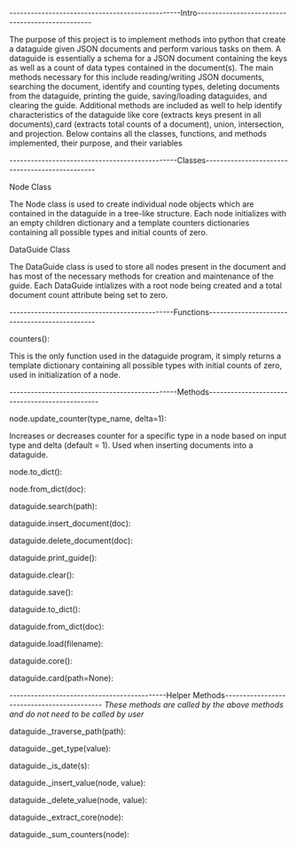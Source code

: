 ------------------------------------------------Intro------------------------------------------------

The purpose of this project is to implement methods into python that create a dataguide
given JSON documents and perform various tasks on them. A dataguide is essentially a schema
for a JSON document containing the keys as well as a count of data types contained in the
document(s). The main methods necessary for this include reading/writing JSON documents,
searching the document, identify and counting types, deleting documents from the dataguide, 
printing the guide, saving/loading dataguides, and clearing the guide. Additional methods 
are included as well to help identify characteristics of the dataguide like core (extracts 
keys present in all documents),card (extracts total counts of a document), union, 
intersection, and projection. Below contains all the classes, functions, and methods 
implemented, their purpose, and their variables

-----------------------------------------------Classes-----------------------------------------------

Node Class

  The Node class is used to create individual node objects which are contained in the 
  dataguide in a tree-like structure. Each node initializes with an empty children 
  dictionary and a template counters dictionaries containing all possible types and initial 
  counts of zero.

DataGuide Class

  The DataGuide class is used to store all nodes present in the document and has most of the
  necessary methods for creation and maintenance of the guide. Each DataGuide intializes with 
  a root node being created and a total document count attribute being set to zero.

----------------------------------------------Functions----------------------------------------------

counters():

  This is the only function used in the dataguide program, it simply returns a template dictionary 
  containing all possible types with initial counts of zero, used in initialization of a node.

-----------------------------------------------Methods-----------------------------------------------

node.update_counter(type_name, delta=1):

  Increases or decreases counter for a specific type in a node based on input type and delta 
  (default = 1). Used when inserting documents into a dataguide.

node.to_dict():

node.from_dict(doc):

dataguide.search(path):

dataguide.insert_document(doc):

dataguide.delete_document(doc):

dataguide.print_guide():

dataguide.clear():

dataguide.save():

dataguide.to_dict():

dataguide.from_dict(doc):

dataguide.load(filename):

dataguide.core():

dataguide.card(path=None):

--------------------------------------------Helper Methods-------------------------------------------
    *These methods are called by the above methods and do not need to be called by user*

dataguide._traverse_path(path):

dataguide._get_type(value):

dataguide._is_date(s):

dataguide._insert_value(node, value):

dataguide._delete_value(node, value):

dataguide._extract_core(node):

dataguide._sum_counters(node):
